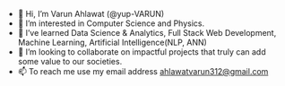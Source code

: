 - 👋 Hi, I’m Varun Ahlawat (@yup-VARUN)
- 👀 I’m interested in Computer Science and Physics.
- 🌱 I’ve learned Data Science & Analytics, Full Stack Web Development, Machine Learning, Artificial Intelligence(NLP, ANN)
- 💞️ I’m looking to collaborate on impactful projects that truly can add some value to our societies.
- 📫 To reach me use my email address ahlawatvarun312@gmail.com

<!---
yup-VARUN/yup-VARUN is a ✨ special ✨ repository because its `README.md` (this file) appears on your GitHub profile.
You can click the Preview link to take a look at your changes.
--->
